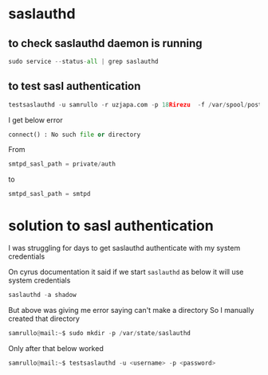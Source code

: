 # saslauthd

## to check saslauthd daemon is running
```python
sudo service --status-all | grep saslauthd
```

## to test sasl authentication
```python
testsaslauthd -u samrullo -r uzjapa.com -p 18Rirezu  -f /var/spool/postfix/var/run/saslauthd/mux -s smtp
```

I get below error
```python
connect() : No such file or directory
```

From
```python
smtpd_sasl_path = private/auth
```

to
```python
smtpd_sasl_path = smtpd
```

# solution to sasl authentication

I was struggling for days to get saslauthd authenticate with my system credentials

On cyrus documentation it said if we start ```saslauthd``` as below it will use system credentials
```python
saslauthd -a shadow
```

But above was giving me error saying can't make a directory
So I manually created that directory
```python
samrullo@mail:~$ sudo mkdir -p /var/state/saslauthd
```

Only after that below worked
```python
samrullo@mail:~$ testsaslauthd -u <username> -p <password>
```